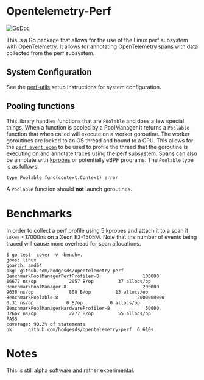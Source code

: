 # Opentelemetry-Perf
[![GoDoc](https://godoc.org/github.com/hodgesds/opentelemetry-perf?status.svg)](https://godoc.org/github.com/hodgesds/opentelemetry-perf)

This is a Go package that allows for the use of the Linux perf subsystem with
[OpenTelemetry](https://opentelemetry.io/). It allows for annotating
OpenTelemetry [spans](https://godoc.org/go.opentelemetry.io/api/trace#Span)
with data collected from the perf subsystem.

## System Configuration
See the [perf-utils](https://github.com/hodgesds/perf-utils#setup) setup
instructions for system configuration.

## Pooling functions
This library handles functions that are `Poolable` and does a few special
things. When a function is pooled by a PoolManager it returns a `Poolable`
function that when called will execute on a worker goroutine. The worker
goroutines are locked to an OS thread and bound to a CPU. This allows for the
[`perf_event_open`](http://www.man7.org/linux/man-pages/man2/perf_event_open.2.html)
to be used to profile the thread that the goroutine is executing on and
annotate traces using the perf subsystem. Spans can also be annotate with
[kprobes](https://www.kernel.org/doc/html/latest/trace/kprobetrace.html) or
potentially eBPF programs. The `Poolable` type is as follows:

```
type Poolable func(context.Context) error
```

A `Poolable` function should **not** launch goroutines.

# Benchmarks
In order to collect a perf profile using 5 kprobes and attach it to a span it
takes <17000ns on a Xeon E3-1505M. Note that the number of events being traced
will cause more overhead for span allocations.

```
$ go test -cover -v -bench=.
goos: linux
goarch: amd64
pkg: github.com/hodgesds/opentelemetry-perf
BenchmarkPoolManagerPerfProfiler-8                100000             16677 ns/op            2057 B/op         37 allocs/op
BenchmarkPoolManager-8                            200000              9638 ns/op             808 B/op         13 allocs/op
BenchmarkPoolable-8                             2000000000               0.31 ns/op            0 B/op          0 allocs/op
BenchmarkPoolManagerHardwareProfiler-8             50000             32662 ns/op            2777 B/op         55 allocs/op
PASS
coverage: 90.2% of statements
ok      github.com/hodgesds/opentelemetry-perf  6.610s

```

# Notes
This is still alpha software and rather experimental.
